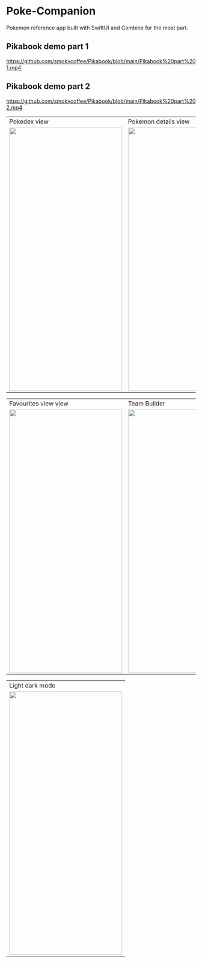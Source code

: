 # Poke-Companion

Pokemon reference app built with SwiftUI and Combine for the most part.

## Pikabook demo part 1
https://github.com/smokycoffee/Pikabook/blob/main/Pikabook%20part%201.mp4

## Pikabook demo part 2
https://github.com/smokycoffee/Pikabook/blob/main/Pikabook%20part%202.mp4

<table>
  <tr>
    <td>Pokedex view</td>
     <td>Pokemon details view</td>
  </tr>
  <tr>
    <td><img src="https://github.com/smokycoffee/Poke-Companion/blob/main/Apple%20iPhone%2011%20Pro%20Max%20Screenshot%200.png" width=300 height=700></td>
    <td><img src="https://github.com/smokycoffee/Poke-Companion/blob/main/Apple%20iPhone%2011%20Pro%20Max%20Screenshot%201.png" width=300 height=700></td>
  </tr>
 </table>

<table>
  <tr>
          <td>Favourites view view</td>
                   <td>Team Builder</td>
  </tr>
  <tr>
      <td><img src="https://github.com/smokycoffee/Poke-Companion/blob/main/Apple%20iPhone%2011%20Pro%20Max%20Screenshot%202.png" width=300 height=700></td>
    <td><img src="https://github.com/smokycoffee/Poke-Companion/blob/main/Apple%20iPhone%2011%20Pro%20Max%20Screenshot%203.png" width=300 height=700></td>
    
  </tr>
 </table>

<table>
  <tr>
               <td>Light dark mode</td>
  </tr>
  <tr>
    <td><img src="https://github.com/smokycoffee/Poke-Companion/blob/main/Apple%20iPhone%2011%20Pro%20Max%20Screenshot%204.png" width=300 height=700></td>
    
  </tr>
 </table>
